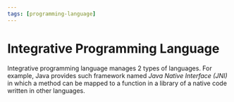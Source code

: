 ```yaml
---
tags: [programming-language]
---
```


# Integrative Programming Language

Integrative programming language manages 2 types of languages. For example, Java
provides such framework named *Java Native Interface (JNI)* in which a method
can be mapped to a function in a library of a native code written in other
languages.
